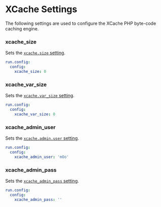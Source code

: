 # XCache Settings

The following settings are used to configure the XCache PHP byte-code caching engine.

### xcache_size
Sets the [`xcache.size` setting](http://xcache.lighttpd.net/wiki/XcacheIni#XCacheCacher).

```yaml
run.config:
  config:
    xcache_size: 0
```

### xcache\_var\_size
Sets the [`xcache.var_size` setting](http://xcache.lighttpd.net/wiki/XcacheIni#XCacheCacher).

```yaml
run.config:
  config:
    xcache_var_size: 0
```

### xcache\_admin\_user
Sets the [`xcache.admin.user` setting](http://xcache.lighttpd.net/wiki/XcacheIni#XCacheAdministration).

```yaml
run.config:
  config:
    xcache_admin_user: 'mOo'
```

### xcache\_admin\_pass
Sets the [`xcache_admin_pass` setting](http://xcache.lighttpd.net/wiki/XcacheIni#XCacheAdministration).

```yaml
run.config:
  config:
    xcache_admin_pass: ''
```
